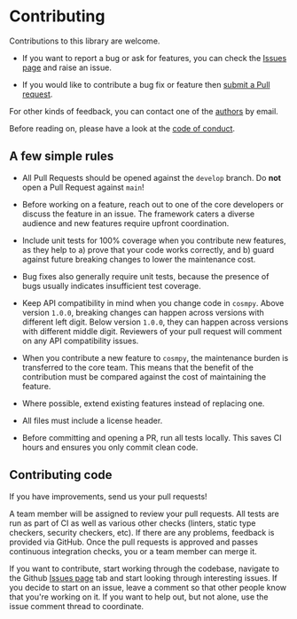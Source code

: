 # Contributing

Contributions to this library are welcome.

- If you want to report a bug or ask for features, you can check the [Issues page](https://github.com/fetchai/agents-aea/issues) and raise an issue.

- If you would like to contribute a bug fix or feature then [submit a Pull request](https://github.com/fetchai/agents-aea/pulls).

For other kinds of feedback, you can contact one of the
[authors](https://github.com/fetchai/agents-aea/blob/main/AUTHORS.md) by email.

Before reading on, please have a look at the [code of conduct](https://github.com/fetchai/agents-aea/blob/main/CODE_OF_CONDUCT.md).

## A few simple rules

- All Pull Requests should be opened against the `develop` branch. Do **not** open a Pull Request against `main`!

- Before working on a feature, reach out to one of the core developers or discuss the feature in an issue. The framework caters a diverse audience and new features require upfront coordination.

- Include unit tests for 100% coverage when you contribute new features, as they help to a) prove that your code works correctly, and b) guard against future breaking changes to lower the maintenance cost.

- Bug fixes also generally require unit tests, because the presence of bugs usually indicates insufficient test coverage.

- Keep API compatibility in mind when you change code in `cosmpy`. Above version `1.0.0`, breaking changes can happen across versions with different left digit. Below version `1.0.0`, they can happen across versions with different middle digit. Reviewers of your pull request will comment on any API compatibility issues.
  
- When you contribute a new feature to `cosmpy`, the maintenance burden is transferred to the core team. This means that the benefit of the contribution must be compared against the cost of maintaining the feature.

- Where possible, extend existing features instead of replacing one. 

- All files must include a license header.

- Before committing and opening a PR, run all tests locally. This saves CI hours and ensures you only commit clean code.

## Contributing code

If you have improvements, send us your pull requests!

A team member will be assigned to review your pull requests. All tests are run as part of CI as well as various other checks (linters, static type checkers, security checkers, etc). If there are any problems, feedback is provided via GitHub. Once the pull requests is approved and passes continuous integration checks, you or a team member can merge it.

If you want to contribute, start working through the codebase, navigate to the Github [Issues page](https://github.com/fetchai/agents-aea/issues) tab and start looking through interesting issues. If you decide to start on an issue, leave a comment so that other people know that you're working on it. If you want to help out, but not alone, use the issue comment thread to coordinate.
